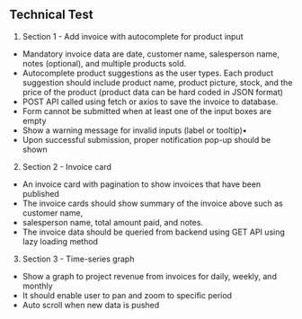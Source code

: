 ## Technical Test

1. Section 1 - Add invoice with autocomplete for product input

+ Mandatory invoice data are date, customer name, salesperson name, notes
(optional), and multiple products sold.
+ Autocomplete product suggestions as the user types. Each product suggestion should
include product name, product picture, stock, and the price of the product (product
data can be hard coded in JSON format) 
+ POST API called using fetch or axios to save the invoice to database.
+ Form cannot be submitted when at least one of the input boxes are empty
+ Show a warning message for invalid inputs (label or tooltip)•
+ Upon successful submission, proper notification pop-up should be shown

2. Section 2 - Invoice card

+ An invoice card with pagination to show invoices that have been published
+ The invoice cards should show summary of the invoice above such as customer name,
+ salesperson name, total amount paid, and notes.
+ The invoice data should be queried from backend using GET API using lazy loading
method

3. Section 3 - Time-series graph

+ Show a graph to project revenue from invoices for daily, weekly, and monthly
+ It should enable user to pan and zoom to specific period
+ Auto scroll when new data is pushed
